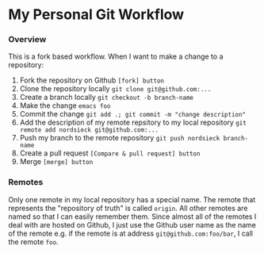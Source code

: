 # My Personal Git Workflow

### Overview

This is a fork based workflow.  When I want to make a change to a repository:

1. Fork the repository on Github `[fork] button`
2. Clone the repository locally `git clone git@github.com:...`
3. Create a branch locally `git checkout -b branch-name`
4. Make the change `emacs foo`
5. Commit the change `git add .; git commit -m "change description"`
6. Add the description of my remote repsitory to my local repository `git remote add nordsieck git@github.com:...`
7. Push my branch to the remote repository `git push nordsieck branch-name`
8. Create a pull request `[Compare & pull request] button`
9. Merge `[merge] button`

### Remotes

Only one remote in my local repository has a special name.  The remote that represents the "repository of truth" is called `origin`.  All other remotes are named so that I can easily remember them.  Since almost all of the remotes I deal with are hosted on Github, I just use the Github user name as the name of the remote e.g. if the remote is at address `git@github.com:foo/bar`, I call the remote `foo`.